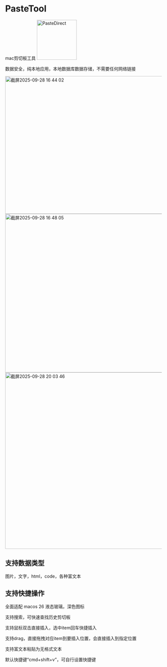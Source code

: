 
# PasteTool
mac剪切板工具
<img width="128" height="128" alt="PasteDirect" src="https://github.com/user-attachments/assets/9873c83e-8839-4a49-86a4-aaf9c8439f07" />

数据安全，纯本地应用，本地数据库数据存储，不需要任何网络链接

<img width="2048" height="441" alt="截屏2025-09-28 16 44 02" src="https://github.com/user-attachments/assets/4d0537b6-6a1b-4ca4-941f-ca69c6fd12fd" />
<img width="2048" height="508" alt="截屏2025-09-28 16 48 05" src="https://github.com/user-attachments/assets/ba789e7e-502a-4ed1-83ef-208447130406" />
<img width="629" height="565" alt="截屏2025-09-28 20 03 46" src="https://github.com/user-attachments/assets/a315da78-25d5-4382-8d93-4d827ec14a62" />


## 支持数据类型
图片，文字，html，code，各种富文本

## 支持快捷操作
全面适配 macos 26 液态玻璃，深色图标

支持搜索，可快速查找历史剪切板

支持鼠标双击直接插入，选中item回车快捷插入

支持drag，直接拖拽对应item到要插入位置，会直接插入到指定位置

支持富文本粘贴为无格式文本

默认快捷键“cmd+shift+v”，可自行设置快捷键


